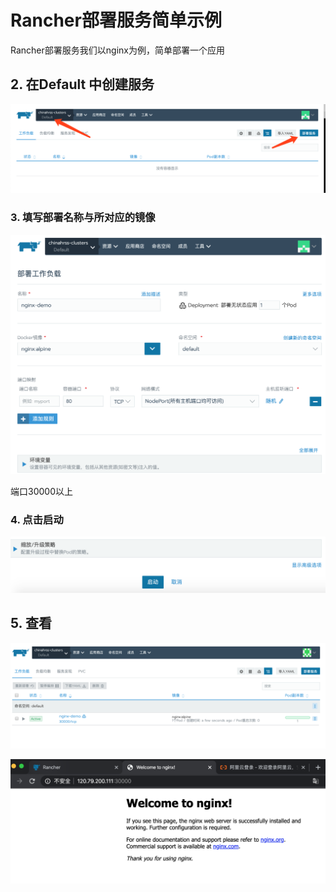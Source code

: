 # Rancher部署服务简单示例

Rancher部署服务我们以nginx为例，简单部署一个应用

## 2. 在Default 中创建服务

![image-20200206180344143](./img2/image-20200206180344143.png)

### 3. 填写部署名称与所对应的镜像

![image-20200206171054341](./img2/image-20200206171054341.png)

端口30000以上

### 4. 点击启动

![image-20200206171143554](./img2/image-20200206171143554.png)

## 5. 查看

![image-20200207000121125](./img2/image-20200207000121125.png)

![image-20200207000132347](./img2/image-20200207000132347.png)